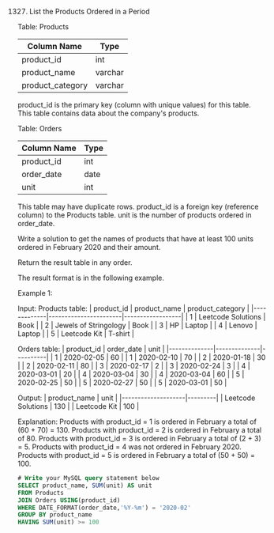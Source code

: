 1327. List the Products Ordered in a Period

Table: Products

| Column Name      | Type    |
|------------------|---------|
| product_id       | int     |
| product_name     | varchar |
| product_category | varchar |
product_id is the primary key (column with unique values) for this table.
This table contains data about the company's products.
 

Table: Orders

| Column Name   | Type    |
|---------------|---------|
| product_id    | int     |
| order_date    | date    |
| unit          | int     |
This table may have duplicate rows.
product_id is a foreign key (reference column) to the Products table.
unit is the number of products ordered in order_date.
 

Write a solution to get the names of products that have at least 100 units ordered in February 2020 and their amount.

Return the result table in any order.

The result format is in the following example.

Example 1:

Input: 
Products table:
| product_id  | product_name          | product_category |
|-------------|-----------------------|------------------|
| 1           | Leetcode Solutions    | Book             |
| 2           | Jewels of Stringology | Book             |
| 3           | HP                    | Laptop           |
| 4           | Lenovo                | Laptop           |
| 5           | Leetcode Kit          | T-shirt          |

Orders table:
| product_id   | order_date   | unit     |
|--------------|--------------|----------|
| 1            | 2020-02-05   | 60       |
| 1            | 2020-02-10   | 70       |
| 2            | 2020-01-18   | 30       |
| 2            | 2020-02-11   | 80       |
| 3            | 2020-02-17   | 2        |
| 3            | 2020-02-24   | 3        |
| 4            | 2020-03-01   | 20       |
| 4            | 2020-03-04   | 30       |
| 4            | 2020-03-04   | 60       |
| 5            | 2020-02-25   | 50       |
| 5            | 2020-02-27   | 50       |
| 5            | 2020-03-01   | 50       |

Output: 
| product_name       | unit    |
|--------------------|---------|
| Leetcode Solutions | 130     |
| Leetcode Kit       | 100     |

Explanation: 
Products with product_id = 1 is ordered in February a total of (60 + 70) = 130.
Products with product_id = 2 is ordered in February a total of 80.
Products with product_id = 3 is ordered in February a total of (2 + 3) = 5.
Products with product_id = 4 was not ordered in February 2020.
Products with product_id = 5 is ordered in February a total of (50 + 50) = 100.

```sql
# Write your MySQL query statement below
SELECT product_name, SUM(unit) AS unit 
FROM Products 
JOIN Orders USING(product_id)
WHERE DATE_FORMAT(order_date,'%Y-%m') = '2020-02'
GROUP BY product_name
HAVING SUM(unit) >= 100
```
